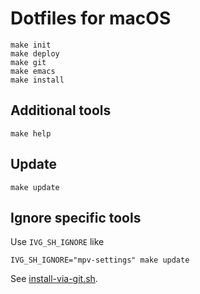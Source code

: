 # Dotfiles for macOS

```shell
make init
make deploy
make git
make emacs
make install
```

## Additional tools

``` shell
make help
```

## Update

``` shell
make update
```

## Ignore specific tools

Use `IVG_SH_IGNORE` like

``` shell
IVG_SH_IGNORE="mpv-settings" make update
```

See [install-via-git.sh](bin/install-via-git.sh).
